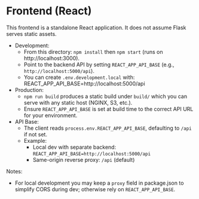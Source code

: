 # Frontend (React)

This frontend is a standalone React application. It does not assume Flask serves static assets.

- Development:
  - From this directory: `npm install` then `npm start` (runs on http://localhost:3000).
  - Point to the backend API by setting `REACT_APP_API_BASE` (e.g., `http://localhost:5000/api`).
  - You can create `.env.development.local` with:
    REACT_APP_API_BASE=http://localhost:5000/api
- Production:
  - `npm run build` produces a static build under `build/` which you can serve with any static host (NGINX, S3, etc.).
  - Ensure `REACT_APP_API_BASE` is set at build time to the correct API URL for your environment.
- API Base:
  - The client reads `process.env.REACT_APP_API_BASE`, defaulting to `/api` if not set.
  - Example:
    - Local dev with separate backend: `REACT_APP_API_BASE=http://localhost:5000/api`
    - Same-origin reverse proxy: `/api` (default)

Notes:
- For local development you may keep a `proxy` field in package.json to simplify CORS during dev; otherwise rely on `REACT_APP_API_BASE`.
